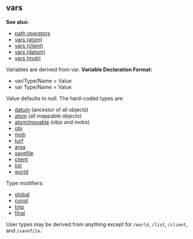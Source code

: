 ## vars
**See also:**
*   [path operators](/ref/operator/path.md) 
*   [vars (atom)](/ref/atom/var.md) 
*   [vars (client)](/ref/client/var.md) 
*   [vars (datum)](/ref/datum/var.md) 
*   [vars (mob)](/ref/mob/var.md) 


Variables are derived from var.
**Variable Declaration Format:**
*   var/Type/Name = Value
*   var Type/Name = Value


Value defaults to null.
The hard-coded types are:
*   [datum](/ref/datum.md)  (ancestor of all objects)
*   [atom](/ref/atom.md)  (all mappable objects)
*   [atom/movable](/ref/atom/movable.md)  (objs and mobs)
*   [obj](/ref/obj.md) 
*   [mob](/ref/mob.md) 
*   [turf](/ref/turf.md) 
*   [area](/ref/area.md) 
*   [savefile](/ref/savefile.md) 
*   [client](/ref/client.md) 
*   [list](/ref/list.md) 
*   [world](/ref/world.md) 
<!-- -->
Type modifiers:
*   [global](/ref/var/global.md) 
*   [const](/ref/var/const.md) 
*   [tmp](/ref/var/tmp.md) 
*   [final](/ref/var/final.md) 

User types may be derived from anything except for `/world`,
`/list`, `/client`, and `/savefile`.
